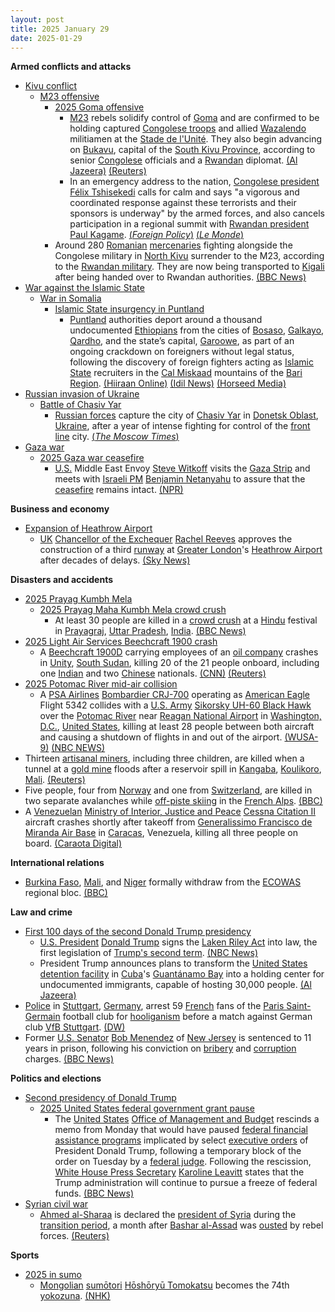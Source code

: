 ```yaml
---
layout: post
title: 2025 January 29
date: 2025-01-29
---
```



**Armed conflicts and attacks**

* [Kivu conflict](https://en.wikipedia.org/wiki/Kivu_conflict "Kivu conflict")
  + [M23 offensive](https://en.wikipedia.org/wiki/M23_offensive_%282022%E2%80%93present%29 "M23 offensive (2022–present)")
    - [2025 Goma offensive](https://en.wikipedia.org/wiki/2025_Goma_offensive "2025 Goma offensive")
      * [M23](https://en.wikipedia.org/wiki/March_23_Movement "March 23 Movement") rebels solidify control of [Goma](https://en.wikipedia.org/wiki/Goma "Goma") and are confirmed to be holding captured [Congolese troops](https://en.wikipedia.org/wiki/Armed_Forces_of_the_Democratic_Republic_of_the_Congo "Armed Forces of the Democratic Republic of the Congo") and allied [Wazalendo](https://en.wikipedia.org/wiki/Wazalendo "Wazalendo") militiamen at the [Stade de l'Unité](https://en.wikipedia.org/wiki/Stade_de_l%27Unit%C3%A9 "Stade de l'Unité"). They also begin advancing on [Bukavu](https://en.wikipedia.org/wiki/Bukavu "Bukavu"), capital of the [South Kivu Province](https://en.wikipedia.org/wiki/South_Kivu "South Kivu"), according to senior [Congolese](https://en.wikipedia.org/wiki/Democratic_Republic_of_the_Congo "Democratic Republic of the Congo") officials and a [Rwandan](https://en.wikipedia.org/wiki/Rwanda "Rwanda") diplomat. [(Al Jazeera)](https://www.aljazeera.com/news/liveblog/2025/1/29/dr-congo-live-news-rwanda-backed-m23-rebels-tighten-grip-on-goma) [(Reuters)](https://www.reuters.com/world/africa/rwandas-kagame-says-he-agrees-with-us-need-ceasefire-congo-2025-01-29/)
      * In an emergency address to the nation, [Congolese president](https://en.wikipedia.org/wiki/President_of_the_Democratic_Republic_of_the_Congo "President of the Democratic Republic of the Congo") [Félix Tshisekedi](https://en.wikipedia.org/wiki/F%C3%A9lix_Tshisekedi "Félix Tshisekedi") calls for calm and says "a vigorous and coordinated response against these terrorists and their sponsors is underway" by the armed forces, and also cancels participation in a regional summit with [Rwandan president](https://en.wikipedia.org/wiki/List_of_presidents_of_Rwanda "List of presidents of Rwanda") [Paul Kagame](https://en.wikipedia.org/wiki/Paul_Kagame "Paul Kagame"). [(*Foreign Policy*)](https://foreignpolicy.com/2025/01/29/congo-rwanda-m23-rebels-goma-tshisekedi-kagame/) [(*Le Monde*)](https://www.lemonde.fr/en/international/article/2025/01/30/dr-congo-president-says-army-mounting-vigorous-response-to-m23-advance_6737579_4.html)
    - Around 280 [Romanian](https://en.wikipedia.org/wiki/Romanians "Romanians") [mercenaries](https://en.wikipedia.org/wiki/Mercenary "Mercenary") fighting alongside the Congolese military in [North Kivu](https://en.wikipedia.org/wiki/North_Kivu "North Kivu") surrender to the M23, according to the [Rwandan military](https://en.wikipedia.org/wiki/Rwandan_Defence_Force "Rwandan Defence Force"). They are now being transported to [Kigali](https://en.wikipedia.org/wiki/Kigali "Kigali") after being handed over to Rwandan authorities. [(BBC News)](https://www.bbc.co.uk/news/articles/cd0j4d7v229o)
* [War against the Islamic State](https://en.wikipedia.org/wiki/War_against_the_Islamic_State "War against the Islamic State")
  + [War in Somalia](https://en.wikipedia.org/wiki/Somali_Civil_War_%282009%E2%80%93present%29 "Somali Civil War (2009–present)")
    - [Islamic State insurgency in Puntland](https://en.wikipedia.org/wiki/Islamic_State_insurgency_in_Puntland "Islamic State insurgency in Puntland")
      * [Puntland](https://en.wikipedia.org/wiki/Puntland "Puntland") authorities deport around a thousand undocumented [Ethiopians](https://en.wikipedia.org/wiki/Ethiopians "Ethiopians") from the cities of [Bosaso](https://en.wikipedia.org/wiki/Bosaso "Bosaso"), [Galkayo](https://en.wikipedia.org/wiki/Galkayo "Galkayo"), [Qardho](https://en.wikipedia.org/wiki/Qardho "Qardho"), and the state’s capital, [Garoowe](https://en.wikipedia.org/wiki/Garoowe "Garoowe"), as part of an ongoing crackdown on foreigners without legal status, following the discovery of foreign fighters acting as [Islamic State](https://en.wikipedia.org/wiki/Islamic_State "Islamic State") recruiters in the [Cal Miskaad](https://en.wikipedia.org/wiki/Cal_Miskaad "Cal Miskaad") mountains of the [Bari Region](https://en.wikipedia.org/wiki/Bari_Region "Bari Region"). [(Hiiraan Online)](https://www.hiiraan.com/news4/2025/Jan/200008/puntland_deports_hundreds_of_undocumented_ethiopians_over_isis_recruitment_concerns.aspx) [(Idil News)](https://www.idilnews.com/puntland-oo-dib-ugu-celisay-dalkooda-boqolaal-itoobiyaan-ah/) [(Horseed Media)](https://horseedmedia.net/puntland-oo-masaafurisay-boqolaal-ajaaniib-ah-oo-sharci-darro-ku-joogay-deegaanadeeda/399908/)
* [Russian invasion of Ukraine](https://en.wikipedia.org/wiki/Russian_invasion_of_Ukraine "Russian invasion of Ukraine")
  + [Battle of Chasiv Yar](https://en.wikipedia.org/wiki/Battle_of_Chasiv_Yar "Battle of Chasiv Yar")
    - [Russian forces](https://en.wikipedia.org/wiki/Russian_Armed_Forces "Russian Armed Forces") capture the city of [Chasiv Yar](https://en.wikipedia.org/wiki/Chasiv_Yar "Chasiv Yar") in [Donetsk Oblast](https://en.wikipedia.org/wiki/Donetsk_Oblast "Donetsk Oblast"), [Ukraine](https://en.wikipedia.org/wiki/Ukraine "Ukraine"), after a year of intense fighting for control of the [front line](https://en.wikipedia.org/wiki/Front_line "Front line") city. [(*The Moscow Times*)](https://www.themoscowtimes.com/2025/01/29/chasiv-yar-falls-to-russian-forces-after-nearly-a-year-of-intense-fighting-a87781)
* [Gaza war](https://en.wikipedia.org/wiki/Gaza_war "Gaza war")
  + [2025 Gaza war ceasefire](https://en.wikipedia.org/wiki/2025_Gaza_war_ceasefire "2025 Gaza war ceasefire")
    - [U.S.](https://en.wikipedia.org/wiki/U.S. "U.S.") Middle East Envoy [Steve Witkoff](https://en.wikipedia.org/wiki/Steve_Witkoff "Steve Witkoff") visits the [Gaza Strip](https://en.wikipedia.org/wiki/Gaza_Strip "Gaza Strip") and meets with [Israeli PM](https://en.wikipedia.org/wiki/Prime_Minister_of_Israel "Prime Minister of Israel") [Benjamin Netanyahu](https://en.wikipedia.org/wiki/Benjamin_Netanyahu "Benjamin Netanyahu") to assure that the [ceasefire](https://en.wikipedia.org/wiki/Ceasefire "Ceasefire") remains intact. [(NPR)](https://www.npr.org/2025/01/29/nx-s1-5279178/us-mideast-envoy-steve-witkoff-gaza-israel-netanyahu)

**Business and economy**

* [Expansion of Heathrow Airport](https://en.wikipedia.org/wiki/Expansion_of_Heathrow_Airport "Expansion of Heathrow Airport")
  + [UK](https://en.wikipedia.org/wiki/United_Kingdom "United Kingdom") [Chancellor of the Exchequer](https://en.wikipedia.org/wiki/Chancellor_of_the_Exchequer "Chancellor of the Exchequer") [Rachel Reeves](https://en.wikipedia.org/wiki/Rachel_Reeves "Rachel Reeves") approves the construction of a third [runway](https://en.wikipedia.org/wiki/Runway "Runway") at [Greater London](https://en.wikipedia.org/wiki/Greater_London "Greater London")'s [Heathrow Airport](https://en.wikipedia.org/wiki/Heathrow_Airport "Heathrow Airport") after decades of delays. [(Sky News)](https://news.sky.com/story/chancellor-rachel-reeves-announces-backing-for-third-heathrow-runway-13298590)

**Disasters and accidents**

* [2025 Prayag Kumbh Mela](https://en.wikipedia.org/wiki/2025_Prayag_Kumbh_Mela "2025 Prayag Kumbh Mela")
  + [2025 Prayag Maha Kumbh Mela crowd crush](https://en.wikipedia.org/wiki/2025_Prayag_Maha_Kumbh_Mela_crowd_crush "2025 Prayag Maha Kumbh Mela crowd crush")
    - At least 30 people are killed in a [crowd crush](https://en.wikipedia.org/wiki/Crowd_crush "Crowd crush") at a [Hindu](https://en.wikipedia.org/wiki/Hinduism "Hinduism") festival in [Prayagraj](https://en.wikipedia.org/wiki/Prayagraj "Prayagraj"), [Uttar Pradesh](https://en.wikipedia.org/wiki/Uttar_Pradesh "Uttar Pradesh"), [India](https://en.wikipedia.org/wiki/India "India"). [(BBC News)](https://www.bbc.com/news/live/cgq07z0yexvt)
* [2025 Light Air Services Beechcraft 1900 crash](https://en.wikipedia.org/wiki/2025_Light_Air_Services_Beechcraft_1900_crash "2025 Light Air Services Beechcraft 1900 crash")
  + A [Beechcraft 1900D](https://en.wikipedia.org/wiki/Beechcraft_1900 "Beechcraft 1900") carrying employees of an [oil company](https://en.wikipedia.org/wiki/Petroleum_industry "Petroleum industry") crashes in [Unity](https://en.wikipedia.org/wiki/Unity_%28state%29 "Unity (state)"), [South Sudan](https://en.wikipedia.org/wiki/South_Sudan "South Sudan"), killing 20 of the 21 people onboard, including one [Indian](https://en.wikipedia.org/wiki/India "India") and two [Chinese](https://en.wikipedia.org/wiki/China "China") nationals. [(CNN)](https://www.cnn.com/2025/01/29/africa/south-sudan-plane-crash-intl/index.html) [(Reuters)](https://www.reuters.com/world/africa/plane-crash-south-sudans-unity-state-kills-18-uns-radio-miraya-reports-2025-01-29/)
* [2025 Potomac River mid-air collision](https://en.wikipedia.org/wiki/2025_Potomac_River_mid-air_collision "2025 Potomac River mid-air collision")
  + A [PSA Airlines](https://en.wikipedia.org/wiki/PSA_Airlines "PSA Airlines") [Bombardier CRJ-700](https://en.wikipedia.org/wiki/Bombardier_CRJ-700 "Bombardier CRJ-700") operating as [American Eagle](https://en.wikipedia.org/wiki/American_Eagle_%28airline_brand%29 "American Eagle (airline brand)") Flight 5342 collides with a [U.S. Army](https://en.wikipedia.org/wiki/United_States_Army "United States Army") [Sikorsky UH-60 Black Hawk](https://en.wikipedia.org/wiki/Sikorsky_UH-60_Black_Hawk "Sikorsky UH-60 Black Hawk") over the [Potomac River](https://en.wikipedia.org/wiki/Potomac_River "Potomac River") near [Reagan National Airport](https://en.wikipedia.org/wiki/Ronald_Reagan_Washington_National_Airport "Ronald Reagan Washington National Airport") in [Washington, D.C.](https://en.wikipedia.org/wiki/Washington%2C_D.C. "Washington, D.C."), [United States](https://en.wikipedia.org/wiki/United_States "United States"), killing at least 28 people between both aircraft and causing a shutdown of flights in and out of the airport. [(WUSA-9)](https://www.wusa9.com/article/travel/all-flights-halted-at-reagan-national-airport-due-to-plane-crash-potomac-river-dc/65-e2090f2d-0bca-4a4c-944c-215a6398a52d) [(NBC NEWS)](https://www.nbcnews.com/news/us-news/live-blog/live-updates-plane-crashes-potomac-river-collision-helicopter-reagan-n-rcna189942)
* Thirteen [artisanal miners](https://en.wikipedia.org/wiki/Artisanal_mining "Artisanal mining"), including three children, are killed when a tunnel at a [gold mine](https://en.wikipedia.org/wiki/Gold_mine "Gold mine") floods after a reservoir spill in [Kangaba](https://en.wikipedia.org/wiki/Kangaba_Cercle "Kangaba Cercle"), [Koulikoro](https://en.wikipedia.org/wiki/Koulikoro_Region "Koulikoro Region"), [Mali](https://en.wikipedia.org/wiki/Mali "Mali"). [(Reuters)](https://www.reuters.com/world/africa/mali-gold-mine-accident-kills-more-than-dozen-including-women-children-2025-02-01/)
* Five people, four from [Norway](https://en.wikipedia.org/wiki/Norway "Norway") and one from [Switzerland](https://en.wikipedia.org/wiki/Switzerland "Switzerland"), are killed in two separate avalanches while [off-piste skiing](https://en.wikipedia.org/wiki/Off-piste_skiing "Off-piste skiing") in the [French Alps](https://en.wikipedia.org/wiki/French_Alps "French Alps"). [(BBC)](https://www.bbc.com/news/articles/czep67j3w8do)
* A [Venezuelan](https://en.wikipedia.org/wiki/Venezuela "Venezuela") [Ministry of Interior, Justice and Peace](https://en.wikipedia.org/wiki/Ministry_of_Interior%2C_Justice_and_Peace_%28Venezuela%29 "Ministry of Interior, Justice and Peace (Venezuela)") [Cessna Citation II](https://en.wikipedia.org/wiki/Cessna_Citation_II "Cessna Citation II") aircraft crashes shortly after takeoff from [Generalissimo Francisco de Miranda Air Base](https://en.wikipedia.org/wiki/Generalissimo_Francisco_de_Miranda_Air_Base "Generalissimo Francisco de Miranda Air Base") in [Caracas](https://en.wikipedia.org/wiki/Caracas "Caracas"), Venezuela, killing all three people on board. [(Caraota Digital)](https://caraotadigital.net/venezuela/avioneta-se-estrello-en-el-sector-el-volcan-en-el-hatillo-habia-despegado-desde-la-carlota/)

**International relations**

* [Burkina Faso](https://en.wikipedia.org/wiki/Burkina_Faso "Burkina Faso"), [Mali](https://en.wikipedia.org/wiki/Mali "Mali"), and [Niger](https://en.wikipedia.org/wiki/Niger "Niger") formally withdraw from the [ECOWAS](https://en.wikipedia.org/wiki/ECOWAS "ECOWAS") regional bloc. [(BBC)](https://www.bbc.com/news/articles/c5yvd91j72eo)

**Law and crime**

* [First 100 days of the second Donald Trump presidency](https://en.wikipedia.org/wiki/First_100_days_of_the_second_Donald_Trump_presidency "First 100 days of the second Donald Trump presidency")
  + [U.S. President](https://en.wikipedia.org/wiki/President_of_the_United_States "President of the United States") [Donald Trump](https://en.wikipedia.org/wiki/Donald_Trump "Donald Trump") signs the [Laken Riley Act](https://en.wikipedia.org/wiki/Laken_Riley_Act "Laken Riley Act") into law, the first legislation of [Trump's second term](https://en.wikipedia.org/wiki/Second_presidency_of_Donald_Trump "Second presidency of Donald Trump"). [(NBC News)](https://www.nbcnews.com/news/amp/rcna188917)
  + President Trump announces plans to transform the [United States detention facility](https://en.wikipedia.org/wiki/Guantanamo_Bay_detention_camp "Guantanamo Bay detention camp") in [Cuba](https://en.wikipedia.org/wiki/Cuba "Cuba")'s [Guantánamo Bay](https://en.wikipedia.org/wiki/Guant%C3%A1namo_Bay "Guantánamo Bay") into a holding center for undocumented immigrants, capable of hosting 30,000 people. [(Al Jazeera)](https://www.aljazeera.com/news/2025/1/29/us-president-trump-to-transfer-undocumented-immigrants-to-guantanamo)
* [Police](https://en.wikipedia.org/wiki/Baden-W%C3%BCrttemberg_Police "Baden-Württemberg Police") in [Stuttgart](https://en.wikipedia.org/wiki/Stuttgart "Stuttgart"), [Germany](https://en.wikipedia.org/wiki/Germany "Germany"), arrest 59 [French](https://en.wikipedia.org/wiki/France "France") fans of the [Paris Saint-Germain](https://en.wikipedia.org/wiki/Paris_Saint-Germain "Paris Saint-Germain") football club for [hooliganism](https://en.wikipedia.org/wiki/Hooliganism "Hooliganism") before a match against German club [VfB Stuttgart](https://en.wikipedia.org/wiki/VfB_Stuttgart "VfB Stuttgart"). [(DW)](https://www.dw.com/en/germany-psg-fans-arrested-champions-league/a-71443613)
* Former [U.S. Senator](https://en.wikipedia.org/wiki/U.S._Senator "U.S. Senator") [Bob Menendez](https://en.wikipedia.org/wiki/Bob_Menendez "Bob Menendez") of [New Jersey](https://en.wikipedia.org/wiki/New_Jersey "New Jersey") is sentenced to 11 years in prison, following his conviction on [bribery](https://en.wikipedia.org/wiki/Bribery "Bribery") and [corruption](https://en.wikipedia.org/wiki/Corruption "Corruption") charges. [(BBC News)](https://www.bbc.com/news/articles/clyekv226l2o)

**Politics and elections**

* [Second presidency of Donald Trump](https://en.wikipedia.org/wiki/Second_presidency_of_Donald_Trump "Second presidency of Donald Trump")
  + [2025 United States federal government grant pause](https://en.wikipedia.org/wiki/2025_United_States_federal_government_grant_pause "2025 United States federal government grant pause")
    - The [United States](https://en.wikipedia.org/wiki/United_States "United States") [Office of Management and Budget](https://en.wikipedia.org/wiki/Office_of_Management_and_Budget "Office of Management and Budget") rescinds a memo from Monday that would have paused [federal financial assistance programs](https://en.wikipedia.org/wiki/Administration_of_federal_assistance_in_the_United_States "Administration of federal assistance in the United States") implicated by select [executive orders](https://en.wikipedia.org/wiki/Executive_orders "Executive orders") of President Donald Trump, following a temporary block of the order on Tuesday by a [federal judge](https://en.wikipedia.org/wiki/Loren_AliKhan "Loren AliKhan"). Following the rescission, [White House Press Secretary](https://en.wikipedia.org/wiki/White_House_Press_Secretary "White House Press Secretary") [Karoline Leavitt](https://en.wikipedia.org/wiki/Karoline_Leavitt "Karoline Leavitt") states that the Trump administration will continue to pursue a freeze of federal funds. [(BBC News)](https://www.bbc.com/news/articles/cyv48540n4po)
* [Syrian civil war](https://en.wikipedia.org/wiki/Syrian_civil_war "Syrian civil war")
  + [Ahmed al-Sharaa](https://en.wikipedia.org/wiki/Ahmed_al-Sharaa "Ahmed al-Sharaa") is declared the [president of Syria](https://en.wikipedia.org/wiki/President_of_Syria "President of Syria") during the [transition period](https://en.wikipedia.org/wiki/Syrian_transitional_government "Syrian transitional government"), a month after [Bashar al-Assad](https://en.wikipedia.org/wiki/Bashar_al-Assad "Bashar al-Assad") was [ousted](https://en.wikipedia.org/wiki/Fall_of_the_Assad_regime "Fall of the Assad regime") by rebel forces. [(Reuters)](https://www.reuters.com/world/middle-east/syrias-leader-sharaa-named-president-transitional-period-state-news-agency-says-2025-01-29/)

**Sports**

* [2025 in sumo](https://en.wikipedia.org/wiki/2025_in_sumo "2025 in sumo")
  + [Mongolian](https://en.wikipedia.org/wiki/Mongolia "Mongolia") [sumōtori](https://en.wikipedia.org/wiki/Sum%C5%8Dtori "Sumōtori") [Hōshōryū Tomokatsu](https://en.wikipedia.org/wiki/H%C5%8Dsh%C5%8Dry%C5%AB_Tomokatsu "Hōshōryū Tomokatsu") becomes the 74th [yokozuna](https://en.wikipedia.org/wiki/Yokozuna "Yokozuna"). [(NHK)](https://www3.nhk.or.jp/news/html/20250129/k10014706251000.html)
